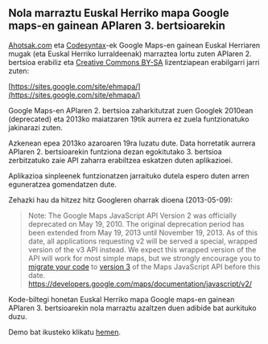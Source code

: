 Nola marraztu Euskal Herriko mapa Google maps-en gainean APIaren 3. bertsioarekin
---------------------------------------------------------------------------------

[Ahotsak.com](http://www.ahotsak.com/) eta [Codesyntax](http://www.codesyntax.com/)-ek Google Maps-en gainean Euskal Herriaren mugak (eta Euskal Herriko lurraldeenak) marraztea lortu zuten APIaren 2. bertsioa erabiliz eta [Creative Commons BY-SA](http://creativecommons.org/licenses/by-sa/3.0/deed.eu) lizentziapean erabilgarri jarri zuten:

[https://sites.google.com/site/ehmapa/](https://sites.google.com/site/ehmapa/)

Google Maps-en APIaren 2. bertsioa zaharkitutzat zuen Googlek 2010ean (deprecated) eta 2013ko maiatzaren 19tik aurrera ez zuela funtzionatuko jakinarazi zuten.

Azkenean epea 2013ko azaroaren 19ra luzatu dute. Data horretatik aurrera APIaren 2. bertsioarekin funtziona dezan egokitutako 3. bertsioa zerbitzatuko zaie API zaharra erabiltzea eskatzen duten aplikazioei.

Aplikazioa sinpleenek funtzionatzen jarraituko dutela espero duten arren eguneratzea gomendatzen dute.

Zehazki hau da hitzez hitz Googleren oharrak dioena (2013-05-09):
>Note: The Google Maps JavaScript API Version 2 was officially deprecated on May 19, 2010.
>The original deprecation period has been extended from May 19, 2013 until November 19, 2013.
>As of this date, all applications requesting v2 will be served a special, wrapped version of the v3 API instead.
>We expect this wrapped version of the API will work for most simple maps,
>but we strongly encourage you to [migrate your code](https://developers.google.com/maps/articles/v2tov3) to [version 3](https://developers.google.com/maps/documentation/javascript/)
>of the Maps JavaScript API before this date.
https://developers.google.com/maps/documentation/javascript/v2/

Kode-biltegi honetan Euskal Herriko mapa Google maps-en gainean APIaren 3. bertsioarekin nola marraztu azaltzen duen adibide bat aurkituko duzu.

Demo bat ikusteko klikatu [hemen](http://iametza.github.io/Google-Maps-v3-EH/).
